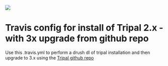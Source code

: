 [<img src ="https://travis-ci.org/isumoc/drupal_tripal_travis_setup.svg?branch=tripal-2x-3x-upgrade">](https://travis-ci.org/isumoc/drupal_tripal_travis_setup)

# Travis config for install of Tripal 2.x - with 3x upgrade from github repo 

Use this .travis.yml to perform a drush dl of tripal installation and then upgrade to 3.x using the [Tripal github repo](https://github.com/tripal/tripal)
